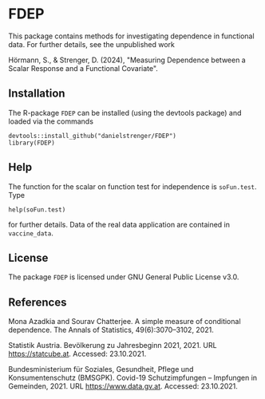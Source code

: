 # FDEP

This package contains methods for investigating dependence in functional data. For further details, see the unpublished work

Hörmann, S., & Strenger, D. (2024), "Measuring Dependence between a Scalar Response and a Functional Covariate".

## Installation

The R-package `FDEP` can be installed (using the devtools package) and loaded via the commands

```
devtools::install_github("danielstrenger/FDEP")
library(FDEP)
```

## Help

The function for the scalar on function test for independence is `soFun.test`. Type

```
help(soFun.test)
```

for further details. Data of the real data application are contained in `vaccine_data`.

## License

The package `FDEP` is licensed under GNU General Public License v3.0.

## References

Mona Azadkia and Sourav Chatterjee. A simple measure of conditional dependence. The Annals of Statistics, 49(6):3070–3102, 2021.

Statistik Austria. Bevölkerung zu Jahresbeginn 2021, 2021. URL https://statcube.at. Accessed: 23.10.2021.

Bundesministerium für Soziales, Gesundheit, Pflege und Konsumentenschutz (BMSGPK). Covid-19 Schutzimpfungen – Impfungen in Gemeinden, 2021. URL https://www.data.gv.at. Accessed: 23.10.2021.